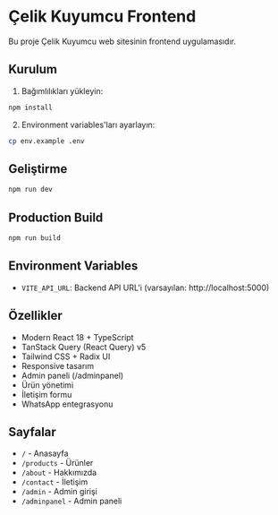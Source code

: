 # Çelik Kuyumcu Frontend

Bu proje Çelik Kuyumcu web sitesinin frontend uygulamasıdır.

## Kurulum

1. Bağımlılıkları yükleyin:
```bash
npm install
```

2. Environment variables'ları ayarlayın:
```bash
cp env.example .env
```

## Geliştirme

```bash
npm run dev
```

## Production Build

```bash
npm run build
```

## Environment Variables

- `VITE_API_URL`: Backend API URL'i (varsayılan: http://localhost:5000)

## Özellikler

- Modern React 18 + TypeScript
- TanStack Query (React Query) v5
- Tailwind CSS + Radix UI
- Responsive tasarım
- Admin paneli (/adminpanel)
- Ürün yönetimi
- İletişim formu
- WhatsApp entegrasyonu

## Sayfalar

- `/` - Anasayfa
- `/products` - Ürünler
- `/about` - Hakkımızda
- `/contact` - İletişim
- `/admin` - Admin girişi
- `/adminpanel` - Admin paneli
